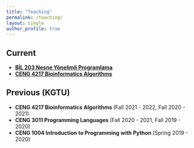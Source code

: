 ```yaml
---
title: "Teaching"
permalink: /teaching/
layout: single
author_profile: true
---
```


<h2>Current</h2>
<ul>
<li><strong><a href="/courses/bil203/">BİL 203 Nesne Yönelimli Programlama</a></strong></li>
<li><strong><a href="/courses/ceng4217/">CENG 4217 Bioinformatics Algorithms</a></strong></li>
</ul>

<h2>Previous (KGTU)</h2>
<ul>
<li> <strong> CENG 4217 Bioinformatics Algorithms </strong> (Fall 2021 - 2022, Fall 2020 - 2021)</li>
<li> <strong> CENG 3011 Programming Languages </strong> (Fall 2020 - 2021, Fall 2019 - 2020)</li>
<li> <strong> CENG 1004 Introduction to Programming with Python </strong> (Spring 2019 - 2020)</li>
</ul>
